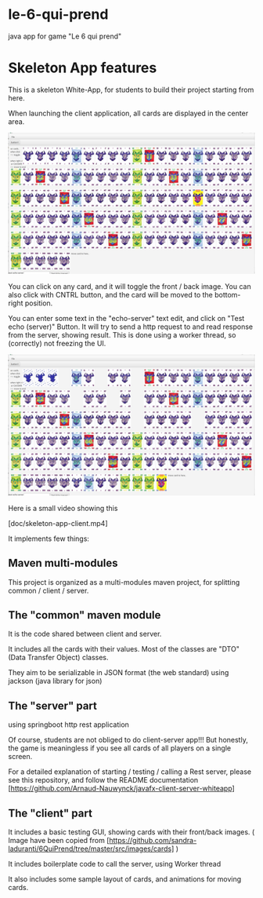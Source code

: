 # le-6-qui-prend
java app for game "Le 6 qui prend"



# Skeleton App features

This is a skeleton White-App, for students to build their project starting from here.

When launching the client application, all cards are displayed in the center area.

![](doc/screenshot-skeleton-app-init.jpg)

You can click on any card, and it will toggle the front / back image.
You can also click with CNTRL button, and the card will be moved to the bottom-right position.

You can enter some text in the "echo-server" text edit, and click on "Test echo (server)" Button.
It will try to send a http request to and read response from the server, showing result.
This is done using a worker thread, so (correctly) not freezing the UI.

![](doc/screenshot-skeleton-app-toggle-and-move.jpg)

Here is a small video showing this

[doc/skeleton-app-client.mp4]


It implements few things:

## Maven multi-modules
This project is organized as a multi-modules maven project, for splitting common / client / server.

## The "common" maven module

It is the code shared between client and server.

It includes all the cards with their values.
Most of the classes are "DTO" (Data Transfer Object) classes.

They aim to be serializable in JSON format (the web standard) 
using jackson (java library for json)

## The "server" part 
using springboot http rest application

Of course, students are not obliged to do client-server app!!! 
But honestly, the game is meaningless if you see all cards of all players on a single screen.

For a detailed explanation of starting / testing / calling a Rest server, 
please see this repository, and follow the README documentation
[https://github.com/Arnaud-Nauwynck/javafx-client-server-whiteapp]

## The "client" part

It includes a basic testing GUI, showing cards with their front/back images.
  ( Image have been copied from [https://github.com/sandra-laduranti/6QuiPrend/tree/master/src/images/cards] )

It includes boilerplate code to call the server, using Worker thread

It also includes some sample layout of cards, and animations for moving cards.

